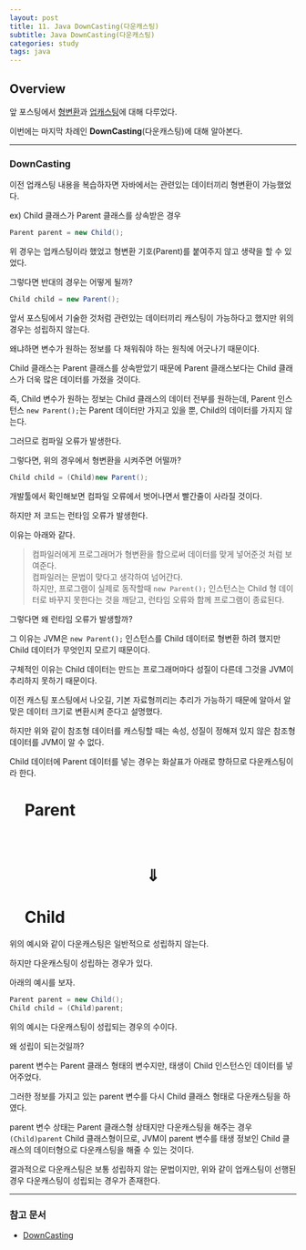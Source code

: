 ```yaml
---
layout: post
title: 11. Java DownCasting(다운캐스팅)
subtitle: Java DownCasting(다운캐스팅)
categories: study
tags: java
---
```


## Overview

앞 포스팅에서 [형변환](https://rap0d.github.io/study/2019/08/18/java_9_java_casting/)과 [업캐스팅](https://rap0d.github.io/study/2019/08/19/java_10_java_upcasting/)에 대해 다루었다.

이번에는 마지막 차례인 **DownCasting**(다운캐스팅)에 대해 알아본다.

***

### DownCasting

이전 업캐스팅 내용을 복습하자면 자바에서는 관련있는 데이터끼리 형변환이 가능했었다.

ex) Child 클래스가 Parent 클래스를 상속받은 경우

```java
Parent parent = new Child();
```

위 경우는 업캐스팅이라 했었고 형변환 기호(Parent)를 붙여주지 않고 생략을 할 수 있었다.

그렇다면 반대의 경우는 어떻게 될까?

```java
Child child = new Parent();
```

앞서 포스팅에서 기술한 것처럼 관련있는 데이터끼리 캐스팅이 가능하다고 했지만 위의 경우는 성립하지 않는다.

왜냐하면 변수가 원하는 정보를 다 채워줘야 하는 원칙에 어긋나기 때문이다.

Child 클래스는 Parent 클래스를 상속받았기 때문에 Parent 클래스보다는 Child 클래스가 더욱 많은 데이터를 가졌을 것이다.

즉, Child 변수가 원하는 정보는 Child 클래스의 데이터 전부를 원하는데, Parent 인스턴스 `new Parent();`는 Parent 데이터만 가지고 있을 뿐, Child의 데이터를 가지지 않는다.

그러므로 컴파일 오류가 발생한다.

그렇다면, 위의 경우에서 형변환을 시켜주면 어떨까?

```java
Child child = (Child)new Parent();
```

개발툴에서 확인해보면 컴파일 오류에서 벗어나면서 빨간줄이 사라질 것이다.

하지만 저 코드는 런타임 오류가 발생한다.

이유는 아래와 같다.

> 컴파일러에게 프로그래머가 형변환을 함으로써 데이터를 맞게 넣어준것 처럼 보여준다.  
> 컴파일러는 문법이 맞다고 생각하여 넘어간다.  
> 하지만, 프로그램이 실제로 동작할때 `new Parent();` 인스턴스는 Child 형 데이터로 바꾸지 못한다는 것을 깨닫고, 런타임 오류와 함께 프로그램이 종료된다.

그렇다면 왜 런타임 오류가 발생할까?

그 이유는 JVM은 `new Parent();` 인스턴스를 Child 데이터로 형변환 하려 했지만 Child 데이터가 무엇인지 모르기 때문이다.

구체적인 이유는 Child 데이터는 만드는 프로그래머마다 성질이 다른데 그것을 JVM이 추리하지 못하기 때문이다.

이전 캐스팅 포스팅에서 나오길, 기본 자료형끼리는 추리가 가능하기 때문에 알아서 알맞은 데이터 크기로 변환시켜 준다고 설명했다.

하지만 위와 같이 참조형 데이터를 캐스팅할 때는 속성, 성질이 정해져 있지 않은 참조형 데이터를 JVM이 알 수 없다.

Child 데이터에 Parent 데이터를 넣는 경우는 화살표가 아래로 향하므로 다운캐스팅이라 한다.

# &nbsp;&nbsp;&nbsp;&nbsp;Parent
# &nbsp;&nbsp;&nbsp;&nbsp;&nbsp;&nbsp;$$\Downarrow$$
# &nbsp;&nbsp;&nbsp;&nbsp;Child

위의 예시와 같이 다운캐스팅은 일반적으로 성립하지 않는다.

하지만 다운캐스팅이 성립하는 경우가 있다.

아래의 예시를 보자.

```java
Parent parent = new Child();
Child child = (Child)parent;
```

위의 예시는 다운캐스팅이 성립되는 경우의 수이다.

왜 성립이 되는것일까?

parent 변수는 Parent 클래스 형태의 변수지만, 태생이 Child 인스턴스인 데이터를 넣어주었다.

그러한 정보를 가지고 있는 parent 변수를 다시 Child 클래스 형태로 다운캐스팅을 하였다.

parent 변수 상태는 Parent 클래스형 상태지만 다운캐스팅을 해주는 경우 `(Child)parent` Child 클래스형이므로, JVM이 parent 변수를 태생 정보인 Child 클래스의 데이터형으로 다운캐스팅을 해줄 수 있는 것이다.

결과적으로 다운캐스팅은 보통 성립하지 않는 문법이지만, 위와 같이 업캐스팅이 선행된 경우 다운캐스팅이 성립되는 경우가 존재한다.

***

### 참고 문서
- [DownCasting](https://mommoo.tistory.com/51)
